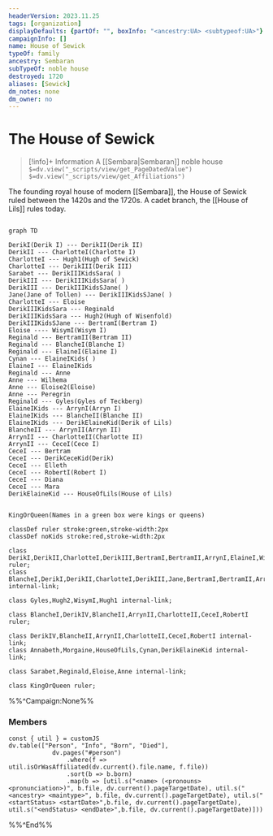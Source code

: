 ```yaml
---
headerVersion: 2023.11.25
tags: [organization]
displayDefaults: {partOf: "", boxInfo: "<ancestry:UA> <subtypeof:UA>"}
campaignInfo: []
name: House of Sewick
typeOf: family
ancestry: Sembaran
subTypeOf: noble house
destroyed: 1720
aliases: [Sewick]
dm_notes: none
dm_owner: no
---
```

# The House of Sewick
>[!info]+ Information
> A [[Sembara|Sembaran]] noble house
> `$=dv.view("_scripts/view/get_PageDatedValue")`
> `$=dv.view("_scripts/view/get_Affiliations")`

The founding royal house of modern [[Sembara]], the House of Sewick ruled between the 1420s and the 1720s. A cadet branch, the [[House of Lils]] rules today.


```mermaid 

graph TD

DerikI(Derik I) --- DerikII(Derik II)
DerikII --- CharlotteI(Charlotte I)
CharlotteI --- Hugh1(Hugh of Sewick)
CharlotteI --- DerikIII(Derik III)
Sarabet --- DerikIIIKidsSara( )
DerikIII --- DerikIIIKidsSara( )
DerikIII --- DerikIIIKidsSJane( )
Jane(Jane of Tollen) --- DerikIIIKidsSJane( )
CharlotteI --- Eloise
DerikIIIKidsSara --- Reginald
DerikIIIKidsSara --- Hugh2(Hugh of Wisenfold)
DerikIIIKidsSJane --- BertramI(Bertram I)
Eloise ---- WisymI(Wisym I)
Reginald --- BertramII(Bertram II)
Reginald --- BlancheI(Blanche I)
Reginald --- ElaineI(Elaine I)
Cynan --- ElaineIKids( )
ElaineI --- ElaineIKids
Reginald --- Anne
Anne --- Wilhema
Anne --- Eloise2(Eloise)
Anne --- Peregrin
Reginald --- Gyles(Gyles of Teckberg)
ElaineIKids --- ArrynI(Arryn I)
ElaineIKids --- BlancheII(Blanche II)
ElaineIKids --- DerikElaineKid(Derik of Lils)
BlancheII --- ArrynII(Arryn II)
ArrynII --- CharlotteII(Charlotte II)
ArrynII --- CeceI(Cece I)
CeceI --- Bertram
CeceI --- DerikCeceKid(Derik)
CeceI --- Elleth
CeceI --- RobertI(Robert I)
CeceI --- Diana
CeceI --- Mara
DerikElaineKid --- HouseOfLils(House of Lils)


KingOrQueen(Names in a green box were kings or queens)

classDef ruler stroke:green,stroke-width:2px
classDef noKids stroke:red,stroke-width:2px

class DerikI,DerikII,CharlotteI,DerikIII,BertramI,BertramII,ArrynI,ElaineI,WisymI ruler;
class BlancheI,DerikI,DerikII,CharlotteI,DerikIII,Jane,BertramI,BertramII,ArrynI,ElaineI internal-link;

class Gyles,Hugh2,WisymI,Hugh1 internal-link;

class BlancheI,DerikIV,BlancheII,ArrynII,CharlotteII,CeceI,RobertI ruler;

class DerikIV,BlancheII,ArrynII,CharlotteII,CeceI,RobertI internal-link;
class Annabeth,Morgaine,HouseOfLils,Cynan,DerikElaineKid internal-link;

class Sarabet,Reginald,Eloise,Anne internal-link;

class KingOrQueen ruler;

```

%%^Campaign:None%%
### Members

```dataviewjs
const { util } = customJS
dv.table(["Person", "Info", "Born", "Died"], 
			dv.pages("#person")
				.where(f => util.isOrWasAffiliated(dv.current().file.name, f.file))
				.sort(b => b.born)
				.map(b => [util.s("<name> (<pronouns> <pronunciation>)", b.file, dv.current().pageTargetDate), util.s("<ancestry> <maintype>", b.file, dv.current().pageTargetDate), util.s("<startStatus> <startDate>",b.file, dv.current().pageTargetDate), util.s("<endStatus> <endDate>",b.file, dv.current().pageTargetDate)]))
```
%%^End%%